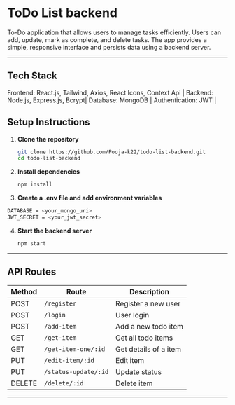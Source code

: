 # ToDo List backend

To-Do application that allows users to manage tasks efficiently. Users can add, update, mark as complete, and delete tasks. The app provides a simple, responsive interface and persists data using a backend server.

---

## Tech Stack

Frontend: React.js, Tailwind, Axios, React Icons, Context Api |
Backend: Node.js, Express.js, Bcrypt|
Database:  MongoDB |
Authentication: JWT  |

## Setup Instructions

1. **Clone the repository**
   ```sh
   git clone https://github.com/Pooja-k22/todo-list-backend.git
   cd todo-list-backend
   ```

2. **Install dependencies**
   ```sh
   npm install
   ```

3. **Create a .env file and add environment variables**

 ```sh
 DATABASE = <your_mongo_uri>
 JWT_SECRET = <your_jwt_secret>
   ```

4. **Start the backend server**
   ```sh
   npm start
   ```


   
  


---

## API Routes

| Method | Route                      | Description               |
|--------|----------------------------|----------------------------|
| POST   | `/register`                | Register a new user        |
| POST   | `/login`                   | User login                 |
| POST   | `/add-item`                | Add a new todo item        |
| GET    | `/get-item`                | Get all todo items         |
| GET    | `/get-item-one/:id`        | Get details of a item      |
| PUT    | `/edit-item/:id`           | Edit item                  |
| PUT    | `/status-update/:id`       | Update status              |
| DELETE | `/delete/:id`              | Delete item                |
---



